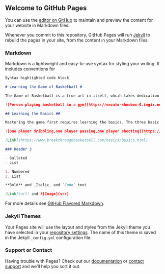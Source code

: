 ## Welcome to GitHub Pages

You can use the [editor on GitHub](https://github.com/SmeetShah-marchant/AnActualWebsite/edit/main/README.md) to maintain and preview the content for your website in Markdown files.

Whenever you commit to this repository, GitHub Pages will run [Jekyll](https://jekyllrb.com/) to rebuild the pages in your site, from the content in your Markdown files.

### Markdown

Markdown is a lightweight and easy-to-use syntax for styling your writing. It includes conventions for

```markdown
Syntax highlighted code block

# Learning the Game of Basketball #

The Game of Basketball is a true art in itself, whcih takes dedication and hard work to master. True masters of this games spend hours and hours in the gym mastering their craft to become the best to ever do it.

![Person playing basketball in a gym][https://envato-shoebox-0.imgix.net/c3e4/9699-04f3-4bf1-9ea8-9c78d7e9b184/AWS_5839.jpg?auto=compress%2Cformat&fit=max&mark=https%3A%2F%2Felements-assets.envato.com%2Fstatic%2Fwatermark2.png&markalign=center%2Cmiddle&markalpha=18&w=1600&s=b9a5490b2885dce243c876e53320e44b]

## Learning the Basics ##

Mastering the game first requires learning the basics. The three basic fundamentals of basketball are shooting, passing, and dribbling. All three of these are important to learn, and can be learned with practice.

![One player dribbling,one player passing,one player shooting](https://randomtalk.com.au/wp-content/uploads/2015/09/dribble-pass-shoot-253x189.jpg)

[Link](https://www.breakthroughbasketball.com/basics/basics.html)

### Header 3

- Bulleted
- List

1. Numbered
2. List

**Bold** and _Italic_ and `Code` text

[Link](url) and ![Image](src)
```

For more details see [GitHub Flavored Markdown](https://guides.github.com/features/mastering-markdown/).

### Jekyll Themes

Your Pages site will use the layout and styles from the Jekyll theme you have selected in your [repository settings](https://github.com/SmeetShah-marchant/AnActualWebsite/settings). The name of this theme is saved in the Jekyll `_config.yml` configuration file.

### Support or Contact

Having trouble with Pages? Check out our [documentation](https://docs.github.com/categories/github-pages-basics/) or [contact support](https://github.com/contact) and we’ll help you sort it out.
